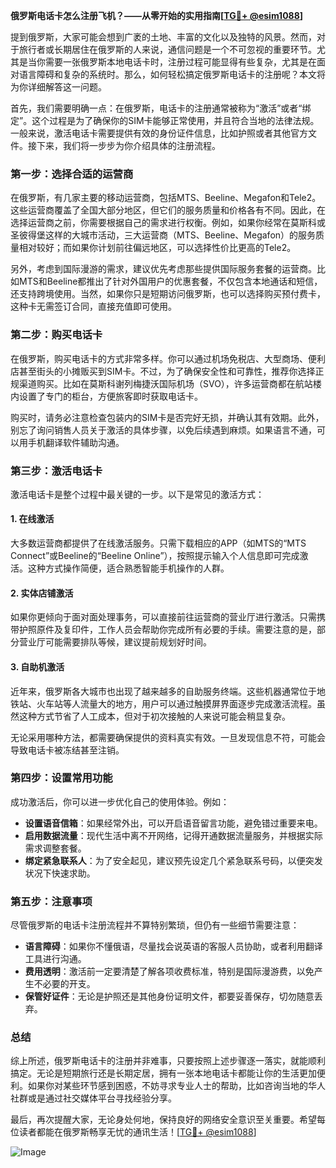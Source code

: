 **俄罗斯电话卡怎么注册飞机？——从零开始的实用指南[[TG💪+ @esim1088](https://t.me/s/esim1088)]**

提到俄罗斯，大家可能会想到广袤的土地、丰富的文化以及独特的风景。然而，对于旅行者或长期居住在俄罗斯的人来说，通信问题是一个不可忽视的重要环节。尤其是当你需要一张俄罗斯本地电话卡时，注册过程可能显得有些复杂，尤其是在面对语言障碍和复杂的系统时。那么，如何轻松搞定俄罗斯电话卡的注册呢？本文将为你详细解答这一问题。

首先，我们需要明确一点：在俄罗斯，电话卡的注册通常被称为“激活”或者“绑定”。这个过程是为了确保你的SIM卡能够正常使用，并且符合当地的法律法规。一般来说，激活电话卡需要提供有效的身份证件信息，比如护照或者其他官方文件。接下来，我们将一步步为你介绍具体的注册流程。

### **第一步：选择合适的运营商**
在俄罗斯，有几家主要的移动运营商，包括MTS、Beeline、Megafon和Tele2。这些运营商覆盖了全国大部分地区，但它们的服务质量和价格各有不同。因此，在选择运营商之前，你需要根据自己的需求进行权衡。例如，如果你经常在莫斯科或圣彼得堡这样的大城市活动，三大运营商（MTS、Beeline、Megafon）的服务质量相对较好；而如果你计划前往偏远地区，可以选择性价比更高的Tele2。

另外，考虑到国际漫游的需求，建议优先考虑那些提供国际服务套餐的运营商。比如MTS和Beeline都推出了针对外国用户的优惠套餐，不仅包含本地通话和短信，还支持跨境使用。当然，如果你只是短期访问俄罗斯，也可以选择购买预付费卡，这种卡无需签订合同，直接充值即可使用。

### **第二步：购买电话卡**
在俄罗斯，购买电话卡的方式非常多样。你可以通过机场免税店、大型商场、便利店甚至街头的小摊贩买到SIM卡。不过，为了确保安全性和可靠性，推荐你选择正规渠道购买。比如在莫斯科谢列梅捷沃国际机场（SVO），许多运营商都在航站楼内设置了专门的柜台，方便旅客即时获取电话卡。

购买时，请务必注意检查包装内的SIM卡是否完好无损，并确认其有效期。此外，别忘了询问销售人员关于激活的具体步骤，以免后续遇到麻烦。如果语言不通，可以用手机翻译软件辅助沟通。

### **第三步：激活电话卡**
激活电话卡是整个过程中最关键的一步。以下是常见的激活方式：

#### **1. 在线激活**
大多数运营商都提供了在线激活服务。只需下载相应的APP（如MTS的“MTS Connect”或Beeline的“Beeline Online”），按照提示输入个人信息即可完成激活。这种方式操作简便，适合熟悉智能手机操作的人群。

#### **2. 实体店铺激活**
如果你更倾向于面对面处理事务，可以直接前往运营商的营业厅进行激活。只需携带护照原件及复印件，工作人员会帮助你完成所有必要的手续。需要注意的是，部分营业厅可能需要排队等候，建议提前规划好时间。

#### **3. 自助机激活**
近年来，俄罗斯各大城市也出现了越来越多的自助服务终端。这些机器通常位于地铁站、火车站等人流量大的地方，用户可以通过触摸屏界面逐步完成激活流程。虽然这种方式节省了人工成本，但对于初次接触的人来说可能会稍显复杂。

无论采用哪种方法，都需要确保提供的资料真实有效。一旦发现信息不符，可能会导致电话卡被冻结甚至注销。

### **第四步：设置常用功能**
成功激活后，你可以进一步优化自己的使用体验。例如：

- **设置语音信箱**：如果经常外出，可以开启语音留言功能，避免错过重要来电。
- **启用数据流量**：现代生活中离不开网络，记得开通数据流量服务，并根据实际需求调整套餐。
- **绑定紧急联系人**：为了安全起见，建议预先设定几个紧急联系号码，以便突发状况下快速求助。

### **第五步：注意事项**
尽管俄罗斯的电话卡注册流程并不算特别繁琐，但仍有一些细节需要注意：

- **语言障碍**：如果你不懂俄语，尽量找会说英语的客服人员协助，或者利用翻译工具进行沟通。
- **费用透明**：激活前一定要清楚了解各项收费标准，特别是国际漫游费，以免产生不必要的开支。
- **保管好证件**：无论是护照还是其他身份证明文件，都要妥善保存，切勿随意丢弃。

### **总结**
综上所述，俄罗斯电话卡的注册并非难事，只要按照上述步骤逐一落实，就能顺利搞定。无论是短期旅行还是长期定居，拥有一张本地电话卡都能让你的生活更加便利。如果你对某些环节感到困惑，不妨寻求专业人士的帮助，比如咨询当地的华人社群或是通过社交媒体平台寻找经验分享。

最后，再次提醒大家，无论身处何地，保持良好的网络安全意识至关重要。希望每位读者都能在俄罗斯畅享无忧的通讯生活！[[TG💪+ @esim1088](https://t.me/s/esim1088)]

![Image](https://i.postimg.cc/4NQfJmqS/Snipaste-2025-05-13-00-14-12.png)